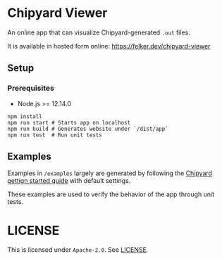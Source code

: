 # Chipyard Viewer

An online app that can visualize Chipyard-generated `.out` files.

It is available in hosted form online: https://felker.dev/chipyard-viewer

## Setup

### Prerequisites

* Node.js >= 12.14.0

```
npm install
npm run start # Starts app on localhost
npm run build # Generates website under `/dist/app`
npm run test  # Run unit tests
```

## Examples

Examples in `/examples` largely are generated by following the [Chipyard gettign started guide](https://chipyard.readthedocs.io/en/latest/Simulation/Software-RTL-Simulation.html#verilator-open-source) with default settings.

These examples are used to verify the behavior of the app through unit
tests.

# LICENSE

This is licensed under `Apache-2.0`. See [LICENSE](LICENSE).
